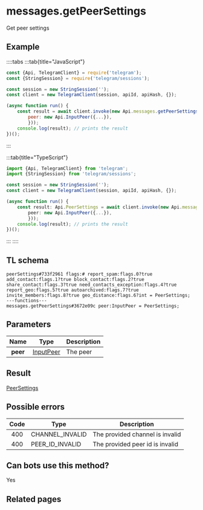 # messages.getPeerSettings

Get peer settings

## Example

::::tabs
:::tab{title="JavaScript"}

```js
const {Api, TelegramClient} = require('telegram');
const {StringSession} = require('telegram/sessions');

const session = new StringSession('');
const client = new TelegramClient(session, apiId, apiHash, {});

(async function run() {
    const result = await client.invoke(new Api.messages.getPeerSettings({
		peer: new Api.InputPeer({...}),
		}));
    console.log(result); // prints the result
})();

```

:::

:::tab{title="TypeScript"}

```ts
import {Api, TelegramClient} from 'telegram';
import {StringSession} from 'telegram/sessions';

const session = new StringSession('');
const client = new TelegramClient(session, apiId, apiHash, {});

(async function run() {
    const result: Api.PeerSettings = await client.invoke(new Api.messages.getPeerSettings({
		peer: new Api.InputPeer({...}),
		}));
    console.log(result); // prints the result
})();

```

:::
::::

## TL schema

```
peerSettings#733f2961 flags:# report_spam:flags.0?true add_contact:flags.1?true block_contact:flags.2?true share_contact:flags.3?true need_contacts_exception:flags.4?true report_geo:flags.5?true autoarchived:flags.7?true invite_members:flags.8?true geo_distance:flags.6?int = PeerSettings;
---functions---
messages.getPeerSettings#3672e09c peer:InputPeer = PeerSettings;
```

## Parameters

|   Name   | Type                                                  | Description |
| :------: | ----------------------------------------------------- | ----------- |
| **peer** | [InputPeer](https://core.telegram.org/type/InputPeer) | The peer    |

## Result

[PeerSettings](https://core.telegram.org/type/PeerSettings)

## Possible errors

| Code | Type            | Description                     |
| :--: | --------------- | ------------------------------- |
| 400  | CHANNEL_INVALID | The provided channel is invalid |
| 400  | PEER_ID_INVALID | The provided peer id is invalid |

## Can bots use this method?

Yes

## Related pages
